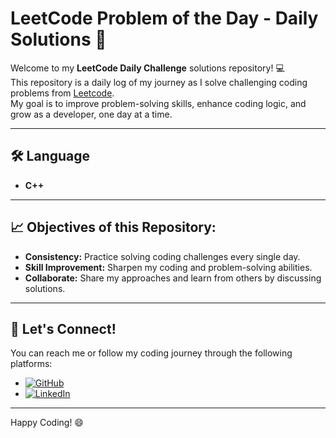 # LeetCode Problem of the Day - Daily Solutions 🚀

Welcome to my **LeetCode Daily Challenge** solutions repository! 💻  
This repository is a daily log of my journey as I solve challenging coding problems from [Leetcode](https://leetcode.com/u/IntjarMansuri).  
My goal is to improve problem-solving skills, enhance coding logic, and grow as a developer, one day at a time.

---

## 🛠️ Language
- **C++**

---

## 📈 Objectives of this Repository:
- **Consistency:** Practice solving coding challenges every single day.
- **Skill Improvement:** Sharpen my coding and problem-solving abilities.
- **Collaborate:** Share my approaches and learn from others by discussing solutions.

---

## 🤝 Let's Connect!
You can reach me or follow my coding journey through the following platforms:

- [![GitHub](https://img.shields.io/badge/GitHub-333?style=for-the-badge&logo=github&logoColor=white)](https://github.com/IntjarMansuri)
- [![LinkedIn](https://img.shields.io/badge/LinkedIn-0077B5?style=for-the-badge&logo=linkedin&logoColor=white)](https://www.linkedin.com/in/intjarmansuri)

---

Happy Coding! 😄
